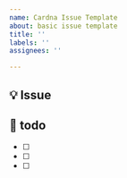 ```yaml
---
name: Cardna Issue Template
about: basic issue template
title: ''
labels: ''
assignees: ''

---
```


## 💡 Issue


## 📝 todo
- [ ] 
- [ ] 
- [ ]
